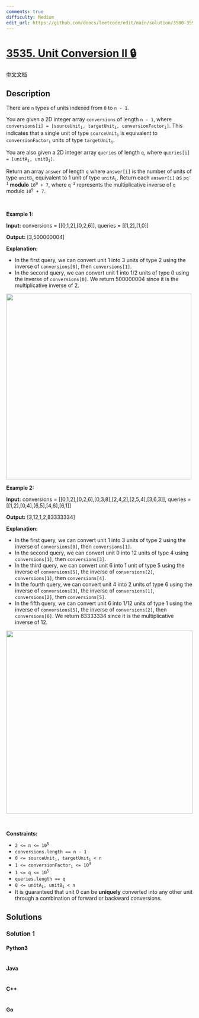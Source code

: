 ```yaml
---
comments: true
difficulty: Medium
edit_url: https://github.com/doocs/leetcode/edit/main/solution/3500-3599/3535.Unit%20Conversion%20II/README_EN.md
---
```


<!-- problem:start -->

# [3535. Unit Conversion II 🔒](https://leetcode.com/problems/unit-conversion-ii)

[中文文档](/solution/3500-3599/3535.Unit%20Conversion%20II/README.md)

## Description

<!-- description:start -->

<p>There are <code>n</code> types of units indexed from <code>0</code> to <code>n - 1</code>.</p>

<p>You are given a 2D integer array <code>conversions</code> of length <code>n - 1</code>, where <code>conversions[i] = [sourceUnit<sub>i</sub>, targetUnit<sub>i</sub>, conversionFactor<sub>i</sub>]</code>. This indicates that a single unit of type <code>sourceUnit<sub>i</sub></code> is equivalent to <code>conversionFactor<sub>i</sub></code> units of type <code>targetUnit<sub>i</sub></code>.</p>

<p>You are also given a 2D integer array <code>queries</code> of length <code>q</code>, where <code>queries[i] = [unitA<sub>i</sub>, unitB<sub>i</sub>]</code>.</p>

<p>Return an array <code face="monospace">answer</code> of length <code>q</code> where <code>answer[i]</code> is the number of units of type <code>unitB<sub>i</sub></code> equivalent to 1 unit of type <code>unitA<sub>i</sub></code>. Return each <code>answer[i]</code> as <code>pq<sup>-1</sup></code> <strong>modulo</strong> <code>10<sup>9</sup> + 7</code>, where <code>q<sup>-1</sup></code> represents the multiplicative inverse of <code>q</code> modulo <code>10<sup>9</sup> + 7</code>.</p>

<p>&nbsp;</p>
<p><strong class="example">Example 1:</strong></p>

<div class="example-block">
<p><strong>Input:</strong> <span class="example-io">conversions = [[0,1,2],[0,2,6]], queries = [[1,2],[1,0]]</span></p>

<p><strong>Output:</strong> <span class="example-io">[3,500000004]</span></p>

<p><strong>Explanation:</strong></p>

<ul>
	<li>In the first query, we can convert unit 1 into 3 units of type 2 using the inverse of <code>conversions[0]</code>, then <code>conversions[1]</code>.</li>
	<li>In the second query, we can convert unit 1 into 1/2 units of type 0 using the inverse of <code>conversions[0]</code>. We return 500000004 since it is the multiplicative inverse of 2.</li>
</ul>
<img alt="" src="https://fastly.jsdelivr.net/gh/doocs/leetcode@main/solution/3500-3599/3535.Unit%20Conversion%20II/images/example1.png" style="width: 500px; height: 500px;" /></div>

<p><strong class="example">Example 2:</strong></p>

<div class="example-block">
<p><strong>Input:</strong> <span class="example-io">conversions = [[0,1,2],[0,2,6],[0,3,8],[2,4,2],[2,5,4],[3,6,3]], queries = [[1,2],[0,4],[6,5],[4,6],[6,1]]</span></p>

<p><strong>Output:</strong> <span class="example-io">[3,12,1,2,83333334]</span></p>

<p><strong>Explanation:</strong></p>

<ul>
	<li>In the first query, we can convert unit 1 into 3 units of type 2 using the inverse of <code>conversions[0]</code>, then <code>conversions[1]</code>.</li>
	<li>In the second query, we can convert unit 0 into 12 units of type 4 using <code>conversions[1]</code>, then <code>conversions[3]</code>.</li>
	<li>In the third query, we can convert unit 6 into 1 unit of type 5 using the inverse of <code>conversions[5]</code>, the inverse of <code>conversions[2]</code>, <code>conversions[1]</code>, then <code>conversions[4]</code>.</li>
	<li>In the fourth query, we can convert unit 4 into 2 units of type 6 using the inverse of <code>conversions[3]</code>, the inverse of <code>conversions[1]</code>, <code>conversions[2]</code>, then <code>conversions[5]</code>.</li>
	<li>In the fifth query, we can convert unit 6 into 1/12 units of type 1 using the inverse of <code>conversions[5]</code>, the inverse of <code>conversions[2]</code>, then <code>conversions[0]</code>. We return 83333334 since it is the multiplicative inverse of 12.</li>
</ul>
<img alt="" src="https://fastly.jsdelivr.net/gh/doocs/leetcode@main/solution/3500-3599/3535.Unit%20Conversion%20II/images/example2.png" style="width: 504px; height: 493px;" /></div>

<p>&nbsp;</p>
<p><strong>Constraints:</strong></p>

<ul>
	<li><code>2 &lt;= n &lt;= 10<sup>5</sup></code></li>
	<li><code>conversions.length == n - 1</code></li>
	<li><code>0 &lt;= sourceUnit<sub>i</sub>, targetUnit<sub>i</sub> &lt; n</code></li>
	<li><code>1 &lt;= conversionFactor<sub>i</sub> &lt;= 10<sup>9</sup></code></li>
	<li><code>1 &lt;= q &lt;= 10<sup>5</sup></code></li>
	<li><code>queries.length == q</code></li>
	<li><code>0 &lt;= unitA<sub>i</sub>, unitB<sub>i</sub> &lt; n</code></li>
	<li>It is guaranteed that unit 0 can be <strong>uniquely</strong> converted into any other unit through a combination of forward or backward conversions.</li>
</ul>

<!-- description:end -->

## Solutions

<!-- solution:start -->

### Solution 1

<!-- tabs:start -->

#### Python3

```python

```

#### Java

```java

```

#### C++

```cpp

```

#### Go

```go

```

<!-- tabs:end -->

<!-- solution:end -->

<!-- problem:end -->
